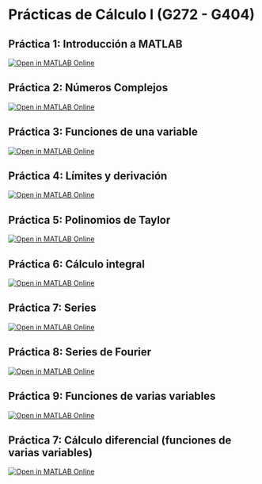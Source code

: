 # Prácticas de Cálculo I (G272 - G404)

## Práctica 1: Introducción a MATLAB

[![Open in MATLAB Online](https://www.mathworks.com/images/responsive/global/open-in-matlab-online.svg)](https://matlab.mathworks.com/open/github/v1?repo=InMaths/Practicas_MATLAB&file=G272_G404_Calculo_I/Calculo_01_introMatlab.mlx)

## Práctica 2: Números Complejos

[![Open in MATLAB Online](https://www.mathworks.com/images/responsive/global/open-in-matlab-online.svg)](https://matlab.mathworks.com/open/github/v1?repo=InMaths/Practicas_MATLAB&file=G272_G404_Calculo_I/Calculo_02_complejos.mlx)

## Práctica 3: Funciones de una variable

[![Open in MATLAB Online](https://www.mathworks.com/images/responsive/global/open-in-matlab-online.svg)](https://matlab.mathworks.com/open/github/v1?repo=InMaths/Practicas_MATLAB&file=G272_G404_Calculo_I/Calculo_03_funciones.mlx)

## Práctica 4: Límites y derivación

[![Open in MATLAB Online](https://www.mathworks.com/images/responsive/global/open-in-matlab-online.svg)](https://matlab.mathworks.com/open/github/v1?repo=InMaths/Practicas_MATLAB&file=G272_G404_Calculo_I/Calculo_04_limites_der.mlx)

## Práctica 5: Polinomios de Taylor

[![Open in MATLAB Online](https://www.mathworks.com/images/responsive/global/open-in-matlab-online.svg)](https://matlab.mathworks.com/open/github/v1?repo=InMaths/Practicas_MATLAB&file=G272_G404_Calculo_I/Calculo_05_taylor.mlx)

## Práctica 6: Cálculo integral

[![Open in MATLAB Online](https://www.mathworks.com/images/responsive/global/open-in-matlab-online.svg)](https://matlab.mathworks.com/open/github/v1?repo=InMaths/Practicas_MATLAB&file=G272_G404_Calculo_I/Calculo_06_integral.mlx)

## Práctica 7: Series

[![Open in MATLAB Online](https://www.mathworks.com/images/responsive/global/open-in-matlab-online.svg)](https://matlab.mathworks.com/open/github/v1?repo=InMaths/Practicas_MATLAB&file=G272_G404_Calculo_I/Calculo_07_series.mlx)

## Práctica 8: Series de Fourier

[![Open in MATLAB Online](https://www.mathworks.com/images/responsive/global/open-in-matlab-online.svg)](https://matlab.mathworks.com/open/github/v1?repo=InMaths/Practicas_MATLAB&file=G272_G404_Calculo_I/Calculo_08_fourier.mlx)

## Práctica 9: Funciones de varias variables

[![Open in MATLAB Online](https://www.mathworks.com/images/responsive/global/open-in-matlab-online.svg)](https://matlab.mathworks.com/open/github/v1?repo=InMaths/Practicas_MATLAB&file=G272_G404_Calculo_I/Calculo_09_superficies.mlx)

## Práctica 7: Cálculo diferencial (funciones de varias variables)

[![Open in MATLAB Online](https://www.mathworks.com/images/responsive/global/open-in-matlab-online.svg)](https://matlab.mathworks.com/open/github/v1?repo=InMaths/Practicas_MATLAB&file=G272_G404_Calculo_I/Calculo_10_derivadas.mlx)